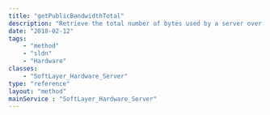 ```yaml
---
title: "getPublicBandwidthTotal"
description: "Retrieve the total number of bytes used by a server over a specified time period via the data warehouse tracking objects for this hardware. "
date: "2018-02-12"
tags:
    - "method"
    - "sldn"
    - "Hardware"
classes:
    - "SoftLayer_Hardware_Server"
type: "reference"
layout: "method"
mainService : "SoftLayer_Hardware_Server"
---
```

